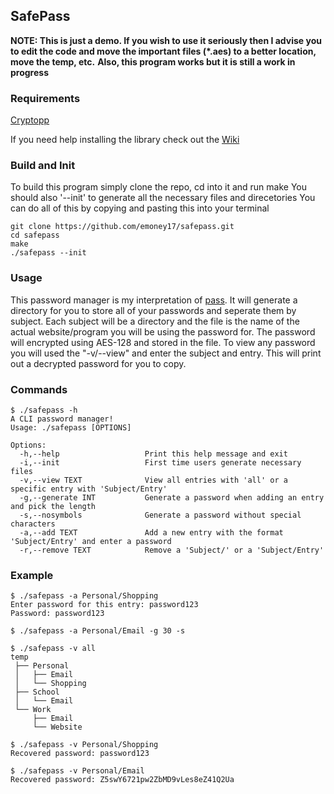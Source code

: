 ## SafePass
**NOTE: This is just a demo. If you wish to use it seriously then I advise you to edit the code and move the important files (*.aes) to a better location, move the temp, etc.**
**Also, this program works but it is still a work in progress**
### Requirements
[Cryptopp](https://github.com/weidai11/cryptopp)

If you need help installing the library check out the [Wiki](https://www.cryptopp.com/wiki/Linux#Build_and_Install_the_Library)
### Build and Init
To build this program simply clone the repo, cd into it and run make
You should also '--init' to generate all the necessary files and direcetories
You can do all of this by copying and pasting this into your terminal
 ```
 git clone https://github.com/emoney17/safepass.git
 cd safepass
 make
 ./safepass --init
 ```
### Usage
This password manager is my interpretation of [pass](https://www.passwordstore.org/).
It will generate a directory for you to store all of your passwords and seperate them by subject. Each subject will be a directory and the file is the name of the actual website/program you will be using the password for. The password will encrypted using AES-128 and stored in the file. To view any password you will used the "-v/--view" and enter the subject and entry. This will print out a decrypted password for you to copy.
### Commands
```
$ ./safepass -h
A CLI password manager!
Usage: ./safepass [OPTIONS]

Options:
  -h,--help                   Print this help message and exit
  -i,--init                   First time users generate necessary files
  -v,--view TEXT              View all entries with 'all' or a specific entry with 'Subject/Entry'
  -g,--generate INT           Generate a password when adding an entry and pick the length
  -s,--nosymbols              Generate a password without special characters
  -a,--add TEXT               Add a new entry with the format 'Subject/Entry' and enter a password
  -r,--remove TEXT            Remove a 'Subject/' or a 'Subject/Entry'
```
### Example
```
$ ./safepass -a Personal/Shopping
Enter password for this entry: password123
Password: password123

$ ./safepass -a Personal/Email -g 30 -s

$ ./safepass -v all
temp
 ├── Personal
 │   ├── Email
 │   └── Shopping
 ├── School
 │   └── Email
 └── Work
     ├── Email
     └── Website

$ ./safepass -v Personal/Shopping
Recovered password: password123

$ ./safepass -v Personal/Email
Recovered password: Z5swY6721pw2ZbMD9vLes8eZ41Q2Ua
```
